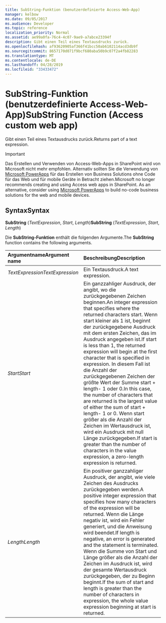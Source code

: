 ```yaml
---
title: SubString-Funktion (benutzerdefinierte Access-Web-App)
manager: kelbow
ms.date: 09/05/2017
ms.audience: Developer
ms.topic: reference
localization_priority: Normal
ms.assetid: ae99a0fa-76c4-4c07-9ae9-a7abce23394f
description: Gibt einen Teil eines Textausdrucks zurück.
ms.openlocfilehash: af93620905af366f41bcc50ab6102114acd3db9f
ms.sourcegitcommit: 8657170d071f9bcf680aba50b9c07f2a4fb82283
ms.translationtype: MT
ms.contentlocale: de-DE
ms.lasthandoff: 04/28/2019
ms.locfileid: "33433472"
---
```

# <a name="substring-function-access-custom-web-app"></a><span data-ttu-id="9fd91-103">SubString-Funktion (benutzerdefinierte Access-Web-App)</span><span class="sxs-lookup"><span data-stu-id="9fd91-103">SubString Function (Access custom web app)</span></span>

<span data-ttu-id="9fd91-104">Gibt einen Teil eines Textausdrucks zurück.</span><span class="sxs-lookup"><span data-stu-id="9fd91-104">Returns part of a text expression.</span></span>
  
> [!IMPORTANT]
> <span data-ttu-id="9fd91-p101">Das Erstellen und Verwenden von Access-Web-Apps in SharePoint wird von Microsoft nicht mehr empfohlen. Alternativ sollten Sie die Verwendung von [Microsoft PowerApps](https://powerapps.microsoft.com/en-us/) für das Erstellen von Business Solutions ohne Code für das Web und für mobile Geräte in Betracht ziehen.</span><span class="sxs-lookup"><span data-stu-id="9fd91-p101">Microsoft no longer recommends creating and using Access web apps in SharePoint. As an alternative, consider using [Microsoft PowerApps](https://powerapps.microsoft.com/en-us/) to build no-code business solutions for the web and mobile devices.</span></span> 
  
## <a name="syntax"></a><span data-ttu-id="9fd91-107">Syntax</span><span class="sxs-lookup"><span data-stu-id="9fd91-107">Syntax</span></span>

 <span data-ttu-id="9fd91-108">**SubString** (*TextExpression*, *Start*, *Length*)</span><span class="sxs-lookup"><span data-stu-id="9fd91-108">**SubString** (*TextExpression*, *Start*, *Length*)</span></span> 
  
<span data-ttu-id="9fd91-109">Die **SubString-Funktion** enthält die folgenden Argumente.</span><span class="sxs-lookup"><span data-stu-id="9fd91-109">The **SubString** function contains the following arguments.</span></span> 
  
|<span data-ttu-id="9fd91-110">**Argumentname**</span><span class="sxs-lookup"><span data-stu-id="9fd91-110">**Argument name**</span></span>|<span data-ttu-id="9fd91-111">**Beschreibung**</span><span class="sxs-lookup"><span data-stu-id="9fd91-111">**Description**</span></span>|
|:-----|:-----|
| <span data-ttu-id="9fd91-112">*TextExpression*</span><span class="sxs-lookup"><span data-stu-id="9fd91-112">*TextExpression*</span></span>  <br/> |<span data-ttu-id="9fd91-113">Ein Textausdruck.</span><span class="sxs-lookup"><span data-stu-id="9fd91-113">A text expression.</span></span>  <br/> |
| <span data-ttu-id="9fd91-114">*Start*</span><span class="sxs-lookup"><span data-stu-id="9fd91-114">*Start*</span></span>  <br/> |<span data-ttu-id="9fd91-115">Ein ganzzahliger Ausdruck, der angibt, wo die zurückgegebenen Zeichen beginnen.</span><span class="sxs-lookup"><span data-stu-id="9fd91-115">An integer expression that specifies where the returned characters start.</span></span> <span data-ttu-id="9fd91-116">Wenn start kleiner als 1 ist, beginnt der zurückgegebene Ausdruck mit dem ersten Zeichen, das im Ausdruck angegeben ist.</span><span class="sxs-lookup"><span data-stu-id="9fd91-116">If start is less than 1, the returned expression will begin at the first character that is specified in expression.</span></span> <span data-ttu-id="9fd91-117">In diesem Fall ist die Anzahl der zurückgegebenen Zeichen der größte Wert der Summe start + length- 1 oder 0.</span><span class="sxs-lookup"><span data-stu-id="9fd91-117">In this case, the number of characters that are returned is the largest value of either the sum of start + length- 1 or 0.</span></span> <span data-ttu-id="9fd91-118">Wenn start größer als die Anzahl der Zeichen im Wertausdruck ist, wird ein Ausdruck mit null Länge zurückgegeben.</span><span class="sxs-lookup"><span data-stu-id="9fd91-118">If start is greater than the number of characters in the value expression, a zero-length expression is returned.</span></span>  <br/> |
| <span data-ttu-id="9fd91-119">*Length*</span><span class="sxs-lookup"><span data-stu-id="9fd91-119">*Length*</span></span>  <br/> |<span data-ttu-id="9fd91-120">Ein positiver ganzzahliger Ausdruck, der angibt, wie viele Zeichen des Ausdrucks zurückgegeben werden.</span><span class="sxs-lookup"><span data-stu-id="9fd91-120">A positive integer expression that specifies how many characters of the expression will be returned.</span></span> <span data-ttu-id="9fd91-121">Wenn die Länge negativ ist, wird ein Fehler generiert, und die Anweisung wird beendet.</span><span class="sxs-lookup"><span data-stu-id="9fd91-121">If length is negative, an error is generated and the statement is terminated.</span></span> <span data-ttu-id="9fd91-122">Wenn die Summe von Start und Länge größer als die Anzahl der Zeichen im Ausdruck ist, wird der gesamte Wertausdruck zurückgegeben, der zu Beginn beginnt.</span><span class="sxs-lookup"><span data-stu-id="9fd91-122">If the sum of start and length is greater than the number of characters in expression, the whole value expression beginning at start is returned.</span></span>  <br/> |
   

